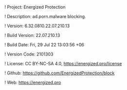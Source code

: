 ! Project: Energized Protection

! Description: ad.porn.malware blocking.

! Version: 6.32.0810.22.07.210.13

! Build Version: 22.07.210.13

! Build Date: Fri, 29 Jul 22 13:03:56 +06

! Version Code: 2101303

! License: CC BY-NC-SA 4.0, https://energized.pro/license

! Github: https://github.com/EnergizedProtection/block

! Web: https://energized.pro
